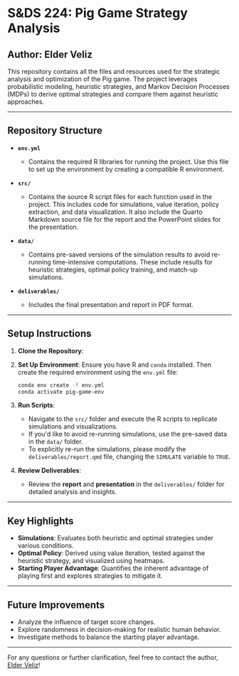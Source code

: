# **S&DS 224: Pig Game Strategy Analysis**
## Author: Elder Veliz

This repository contains all the files and resources used for the strategic analysis and optimization of the Pig game. The project leverages probabilistic modeling, heuristic strategies, and Markov Decision Processes (MDPs) to derive optimal strategies and compare them against heuristic approaches.

---

## **Repository Structure**

- **`env.yml`**  
  - Contains the required R libraries for running the project. Use this file to set up the environment by creating a compatible R environment.

- **`src/`**  
  - Contains the source R script files for each function used in the project. This includes code for simulations, value iteration, policy extraction, and data visualization. It also include the Quarto Markdown source file for the report and the PowerPoint slides for the presentation.

- **`data/`**  
  - Contains pre-saved versions of the simulation results to avoid re-running time-intensive computations. These include results for heuristic strategies, optimal policy training, and match-up simulations.

- **`deliverables/`**  
  - Includes the final presentation and report in PDF format.

---

## **Setup Instructions**

1. **Clone the Repository**:

2. **Set Up Environment**:
   Ensure you have R and `conda` installed. Then create the required environment using the `env.yml` file:
   ```bash
   conda env create -f env.yml
   conda activate pig-game-env
   ```

3. **Run Scripts**:
   - Navigate to the `src/` folder and execute the R scripts to replicate simulations and visualizations.
   - If you'd like to avoid re-running simulations, use the pre-saved data in the `data/` folder.
   - To explicitly re-run the simulations, please modify the `deliverables/report.qmd` file, changing the `SIMULATE` variable to `TRUE`.

4. **Review Deliverables**:
   - Review the **report** and **presentation** in the `deliverables/` folder for detailed analysis and insights.

---

## **Key Highlights**

- **Simulations**: Evaluates both heuristic and optimal strategies under various conditions.
- **Optimal Policy**: Derived using value iteration, tested against the heuristic strategy, and visualized using heatmaps.
- **Starting Player Advantage**: Quantifies the inherent advantage of playing first and explores strategies to mitigate it.

---

## **Future Improvements**

- Analyze the influence of target score changes.
- Explore randomness in decision-making for realistic human behavior.
- Investigate methods to balance the starting player advantage.

---

For any questions or further clarification, feel free to contact the author, [Elder Veliz](mailto:elder.veliz@yale.edu)!